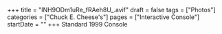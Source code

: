 +++
title = "INH9ODm1uRe_fRAeh8U_.avif"
draft = false
tags = ["Photos"]
categories = ["Chuck E. Cheese's"]
pages = ["Interactive Console"]
startDate = ""
+++
Standard 1999 Console
